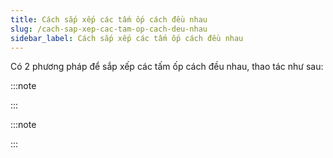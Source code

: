```yaml
---
title: Cách sắp xếp các tấm ốp cách đều nhau
slug: /cach-sap-xep-cac-tam-op-cach-deu-nhau
sidebar_label: Cách sắp xếp các tấm ốp cách đều nhau
---
```


Có 2 phương pháp để sắp xếp các tấm ốp cách đều nhau, thao tác như sau:

:::note

:::

:::note

:::